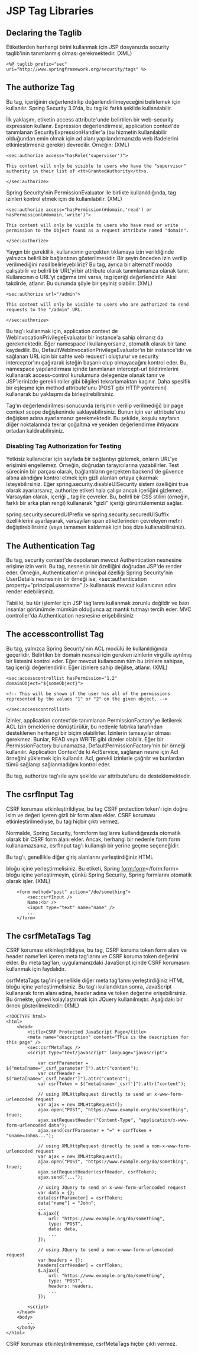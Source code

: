 # JSP Tag Libraries

## Declaring the Taglib

Etiketlerden herhangi birini kullanmak için JSP dosyanızda security taglib'inin tanımlanmış olması gerekmektedir. (XML)

```
<%@ taglib prefix="sec" uri="http://www.springframework.org/security/tags" %>
```

## The authorize Tag

Bu tag, içeriğinin değerlendirilip değerlendirilmeyeceğini belirlemek için kullanılır. Spring Security 3.0'da, bu tag
iki farklı şekilde kullanılabilir.

İlk yaklaşım, etiketin access attribute'unde belirtilen bir web-security expression kullanır. Expression
değerlendirmesi, application context'de tanımlanan SecurityExpressionHandler<FilterInvocation>'a (bu hizmetin
kullanılabilir olduğundan emin olmak için <http> ad alanı yapılandırmanızda web ifadelerini etkinleştirmeniz gerekir)
devredilir. Örneğin: (XML)

```
<sec:authorize access="hasRole('supervisor')">

This content will only be visible to users who have the "supervisor" authority in their list of <tt>GrantedAuthority</tt>s.

</sec:authorize>
```

Spring Security'nin PermissionEvaluator ile birlikte kullanıldığında, tag izinleri kontrol etmek için de
kullanılabilir. (XML)

```
<sec:authorize access="hasPermission(#domain,'read') or hasPermission(#domain,'write')">

This content will only be visible to users who have read or write permission to the Object found as a request attribute named "domain".

</sec:authorize>
```

Yaygın bir gereklilik, kullanıcının gerçekten tıklamaya izin verildiğinde yalnızca belirli bir bağlantının
gösterilmesidir. Bir şeyin önceden izin verilip verilmediğini nasıl belirleyebiliriz? Bu tag, ayrıca bir alternatif
modda çalışabilir ve belirli bir URL'yi bir attribute olarak tanımlamanıza olanak tanır. Kullanıcının o URL'yi çağırma
izni varsa, tag içeriği değerlendirilir. Aksi takdirde, atlanır. Bu durumda şöyle bir şeyiniz olabilir: (XML)

```
<sec:authorize url="/admin">

This content will only be visible to users who are authorized to send requests to the "/admin" URL.

</sec:authorize>
```

Bu tag'ı kullanmak için, application context de WebInvocationPrivilegeEvaluator bir instance'a sahip olmanız da
gerekmektedir. Eğer namespace'i kullanıyorsanız, otomatik olarak bir tane kaydedilir. Bu,
DefaultWebInvocationPrivilegeEvaluator'ın bir instance'idır ve sağlanan URL için bir sahte web request'i oluşturur ve
security interceptor'ını çağırarak isteğin başarılı olup olmayacağını kontrol eder. Bu, <http> namespace yapılandırması
içinde tanımlanan intercept-url bildirimlerini kullanarak access-control kurulumuna delegenize olanak tanır ve
JSP'lerinizde gerekli roller gibi bilgileri tekrarlamaktan kaçınır. Daha spesifik bir eşleşme için method
attribute'unu (POST gibi HTTP yöntemini) kullanarak bu yaklaşımı da birleştirebilirsiniz.

Tag'ın değerlendirilmesi sonucunda (erişimin verilip verilmediği) bir page context scope değişkeninde saklayabilirsiniz.
Bunun için var attribute'unu değişken adına ayarlamanız gerekmektedir. Bu şekilde, koşulu sayfanın diğer noktalarında
tekrar çoğaltma ve yeniden değerlendirme ihtiyacını ortadan kaldırabilirsiniz.

### Disabling Tag Authorization for Testing

Yetkisiz kullanıcılar için sayfada bir bağlantıyı gizlemek, onların URL'ye erişimini engellemez. Örneğin, doğrudan
tarayıcılarına yazabilirler. Test sürecinin bir parçası olarak, bağlantıların gerçekten backend'de güvence altına
alındığını kontrol etmek için gizli alanları ortaya çıkarmak isteyebilirsiniz. Eğer spring.security.disableUISecurity
sistem özelliğini true olarak ayarlarsanız, authorize etiketi hala çalışır ancak içeriğini gizlemez. Varsayılan olarak,
içeriği <span class="securityHiddenUI">_</span> tag ile çevreler. Bu, belirli bir CSS stilini (örneğin, farklı
bir arka plan rengi) kullanarak "gizli" içeriği görüntülemenizi sağlar.

spring.security.securedUIPrefix ve spring.security.securedUISuffix özelliklerini ayarlayarak, varsayılan span
etiketlerinden çevreleyen metni değiştirebilirsiniz (veya tamamen kaldırmak için boş dize kullanabilirsiniz).

## The Authentication Tag

Bu tag, security context'de depolanan mevcut Authentication nesnesine erişime izin verir. Bu tag, nesnenin bir
özelliğini doğrudan JSP'de render eder. Örneğin, Authentication'ın principal özelliği Spring Security'nin UserDetails
nesnesinin bir örneği ise, <sec:authentication property="principal.username" /> kullanarak mevcut kullanıcının adını
render edebilirsiniz.

Tabii ki, bu tür işlemler için JSP tag'larını kullanmak zorunlu değildir ve bazı insanlar görünümde mümkün olduğunca
az mantık tutmayı tercih eder. MVC controller'da Authentication nesnesine erişebilirsiniz

## The accesscontrollist Tag

Bu tag, yalnızca Spring Security'nin ACL modülü ile kullanıldığında geçerlidir. Belirtilen bir domain nesnesi
için gereken izinlerin virgülle ayrılmış bir listesini kontrol eder. Eğer mevcut kullanıcının tüm bu izinlere sahipse,
tag içeriği değerlendirilir. Eğer izinlere sahip değilse, atlanır. (XML)

```
<sec:accesscontrollist hasPermission="1,2" domainObject="${someObject}">

<!-- This will be shown if the user has all of the permissions represented by the values "1" or "2" on the given object. -->

</sec:accesscontrollist>
```

İzinler, application context'de tanımlanan PermissionFactory'ye iletilerek ACL İzin örneklerine dönüştürülür, bu nedenle
fabrika tarafından desteklenen herhangi bir biçim olabilirler. İzinlerin tamsayılar olması gerekmez. Bunlar, READ veya
WRITE gibi dizeler olabilir. Eğer bir PermissionFactory bulunamazsa, DefaultPermissionFactory'nin bir örneği kullanılır.
Application Context'de ki AclService, sağlanan nesne için Acl örneğini yüklemek için kullanılır. Acl, gerekli izinlerle
çağrılır ve bunlardan tümü sağlanıp sağlanmadığını kontrol eder.

Bu tag, authorize tag'ı ile aynı şekilde var attribute'unu de desteklemektedir.

## The csrfInput Tag

CSRF koruması etkinleştirildiyse, bu tag CSRF protection token'ı için doğru isim ve değeri içeren gizli bir form alanı
ekler. CSRF koruması etkinleştirilmediyse, bu tag hiçbir çıktı vermez.

Normalde, Spring Security, form:form tag'larını kullandığınızda otomatik olarak bir CSRF form alanı ekler. Ancak,
herhangi bir nedenle form:form kullanamazsanız, csrfInput tag'ı kullanışlı bir yerine geçme seçeneğidir.

Bu tag'ı, genellikle diğer giriş alanlarını yerleştirdiğiniz HTML <form></form> bloğu içine yerleştirmelisiniz. Bu
etiketi, Spring <form:form></form:form> bloğu içine yerleştirmeyin, çünkü Spring Security, Spring formlarını otomatik
olarak işler. (XML)

```
	<form method="post" action="/do/something">
		<sec:csrfInput />
		Name:<br />
		<input type="text" name="name" />
		...
	</form>
```

## The csrfMetaTags Tag

CSRF koruması etkinleştirildiyse, bu tag, CSRF koruma token form alanı ve header name'leri içeren meta tag'larını
ve CSRF koruma token değerini ekler. Bu meta tag'ları, uygulamanızdaki JavaScript içinde CSRF korumasını kullanmak
için faydalıdır.

csrfMetaTags tag'ini genellikle diğer meta tag'larını yerleştirdiğiniz HTML <head></head> bloğu içine
yerleştirmelisiniz. Bu tag'ı kullandıktan sonra, JavaScript kullanarak form alanı adına, header adına ve token
değerine erişebilirsiniz. Bu örnekte, görevi kolaylaştırmak için JQuery kullanılmıştır. Aşağıdaki bir örnek
gösterilmektedir: (XML)

```
<!DOCTYPE html>
<html>
	<head>
		<title>CSRF Protected JavaScript Page</title>
		<meta name="description" content="This is the description for this page" />
		<sec:csrfMetaTags />
		<script type="text/javascript" language="javascript">

			var csrfParameter = $("meta[name='_csrf_parameter']").attr("content");
			var csrfHeader = $("meta[name='_csrf_header']").attr("content");
			var csrfToken = $("meta[name='_csrf']").attr("content");

			// using XMLHttpRequest directly to send an x-www-form-urlencoded request
			var ajax = new XMLHttpRequest();
			ajax.open("POST", "https://www.example.org/do/something", true);
			ajax.setRequestHeader("Content-Type", "application/x-www-form-urlencoded data");
			ajax.send(csrfParameter + "=" + csrfToken + "&name=John&...");

			// using XMLHttpRequest directly to send a non-x-www-form-urlencoded request
			var ajax = new XMLHttpRequest();
			ajax.open("POST", "https://www.example.org/do/something", true);
			ajax.setRequestHeader(csrfHeader, csrfToken);
			ajax.send("...");

			// using JQuery to send an x-www-form-urlencoded request
			var data = {};
			data[csrfParameter] = csrfToken;
			data["name"] = "John";
			...
			$.ajax({
				url: "https://www.example.org/do/something",
				type: "POST",
				data: data,
				...
			});

			// using JQuery to send a non-x-www-form-urlencoded request
			var headers = {};
			headers[csrfHeader] = csrfToken;
			$.ajax({
				url: "https://www.example.org/do/something",
				type: "POST",
				headers: headers,
				...
			});

		<script>
	</head>
	<body>
		...
	</body>
</html>
```

CSRF koruması etkinleştirilmemişse, csrfMetaTags hiçbir çıktı vermez.

